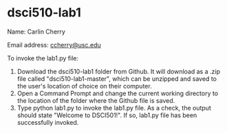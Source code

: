 # dsci510-lab1
Name: Carlin Cherry

Email address: ccherry@usc.edu

To invoke the lab1.py file:

  1. Download the dsci510-lab1 folder from Github. It will download as a .zip file called "dsci510-lab1-master", which can be unzipped and saved to the user's location of choice on their computer.  
  2. Open a Command Prompt and change the current working directory to the location of the folder where the Github file is saved.
  3. Type python lab1.py to invoke the lab1.py file. As a check, the output should state "Welcome to DSCI501!". If so, lab1.py file has been successfully invoked.
